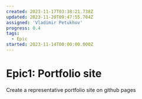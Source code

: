 ```yaml
---
created: 2023-11-17T03:38:21.738Z
updated: 2023-11-20T09:47:55.784Z
assigned: 'Vladimir Petukhov'
progress: 0.4
tags:
  - Epic
started: 2023-11-14T00:00:00.000Z
---
```


# Epic1: Portfolio site

Create a representative portfolio site on github pages

